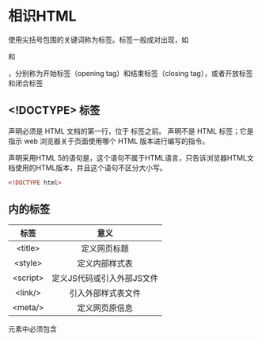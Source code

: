 # 相识HTML

使用尖括号包围的关键词称为标签。标签一般成对出现，如<p>和</p>，分别称为开始标签（opening tag）和结束标签（closing tag），或者开放标签和闭合标签

## <!DOCTYPE> 标签
<!DOCTYPE> 声明必须是 HTML 文档的第一行，位于 <html> 标签之前。   
  
<!DOCTYPE> 声明不是 HTML 标签；它是指示 web 浏览器关于页面使用哪个 HTML 版本进行编写的指令。  
声明采用HTML 5的语句是<!DOCTYPE html>，这个语句不属于HTML语言，只告诉浏览器HTML文档使用的HTML版本，并且这个语句不区分大小写。  
  
```html
<!DOCTYPE html>
```

## <head>内的标签

标签 | 意义
:--: | :--:
\<title></title> | 定义网页标题
\<style></style> | 定义内部样式表
\<script></script> | 定义JS代码或引入外部JS文件
\<link/> | 引入外部样式表文件
\<meta/> | 定义网页原信息

<head>元素中必须包含<title>标签，表示文档标题，这个标题会用在搜索引擎的搜索结果展示、浏览器标签标题、收藏夹标题。
  
### <meta/>标签
Meta标签介绍：

+ <meta>元素可提供有关页面的原信息（mata-information）,针对搜索引擎和更新频度的描述和关键词。  
+ <meta>标签位于文档的头部，不包含任何内容。  
+ <meta>提供的信息是用户不可见的。  
meta标签的组成：meta标签共有两个属性，它们分别是http-equiv属性和name 属性，不同的属性又有不同的参数值，这些不同的参数值就实现了不同的网页功能。 

1.http-equiv属性：相当于http的文件头作用，它可以向浏览器传回一些有用的信息，以帮助正确地显示网页内容，与之对应的属性值为content，content中的内容其实就是各个参数的变量值。
```html
<!--2秒后跳转到对应的网址，注意引号-->
<meta http-equiv="refresh" content="2;URL=https://www.baidu.com">
<!--指定文档的编码类型-->
<meta http-equiv="content-Type" charset=UTF8">
<!--告诉IE以最高级模式渲染文档-->
<meta http-equiv="x-ua-compatible" content="IE=edge">
```

2.name属性: 主要用于描述网页，与之对应的属性值为content，content中的内容主要是便于搜索引擎机器人查找信息和分类信息用的。
```html
<meta name="keywords" content="meta总结,html meta,meta属性,meta跳转">
<meta name="description" content="百度一下，你就知道。你知道的太多啦！">
```

## <body>内的标签
### 基本标签
基本标签
```html 
<b>加粗</b>
<i>斜体</i>
<u>下划线</u>
<s>删除</s>
<p>段落标签,标记段落，块级元素</p>
<h1>标题1</h1>
<h2>标题2</h2>
<h3>标题3</h3>
<h4>标题4</h4>
<h5>标题5</h5>
<h6>标题6</h6>
<!-- 为HTML文档添加注释，可以跨越多行 -->
<br>用于换行，行内元素
<hr>水平线标记，块级元素，表示文档内容变化
```
<h1></h1>、<h2></h2>、<h3></h3>、<h4></h4>、<h5></h5>、<h6></h6>：用来标记1~6级标题，块级元素。数字越小，标题级别越高（越重要）。

### div标签和span标签
div标签用来定义一个块级元素，并无实际的意义。主要通过CSS样式为其赋予不同的表现。

span标签用来定义内联(行内)元素，并无实际的意义。主要通过CSS样式为其赋予不同的表现。

块级元素与行内元素的区别：
所谓块元素，是以另起一行开始渲染的元素，行内元素则不需另起一行。如果单独在网页中插入这两个元素，不会对页面产生任何的影响。这两个元素是专门为定义CSS样式而生的。

注意：

关于标签嵌套：通常块级元素可以包含内联元素或某些块级元素，但内联元素不能包含块级元素，它只能包含其它内联元素。

p标签不能包含块级标签。

### img标签
<img src="图片的路径" alt="图片未加载成功时的提示" title="鼠标悬浮时提示信息" width="宽" height="高(宽高两个属性只用一个会自动等比缩放)">

### a标签
超链接标签

所谓的超链接是指从一个网页指向一个目标的连接关系，这个目标可以是另一个网页，也可以是相同网页上的不同位置，还可以是一个图片，一个电子邮件地址，一个文件，甚至是一个应用程序。

<a href="http://www.baidu.com" target="_blank" >点我</a>

href属性指定目标网页地址。该地址可以有几种类型：

+ 绝对URL - 指向另一个站点（比如 href="http://www.jd.com）
+ 相对URL - 指当前站点中确切的路径（href="index.htm"）
= 锚URL - 指向页面中的锚（href="#top"）

target属性指定打开链接的目标方式：

+ _blank表示在新标签页中打开目标网页
+ _self表示在当前标签页中打开目标网页列表
+ _parent：在父框架中打开链接文档。
+ _top：在顶级框架中打开链接文档。
+ iframe_name：在指定的iframe中打开链接文档。









